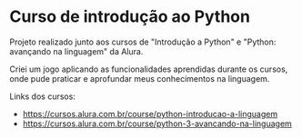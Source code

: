 # Curso de introdução ao Python 

Projeto realizado junto aos cursos de "Introdução a Python" e "Python: avançando na linguagem" da Alura. 

Criei um jogo aplicando as funcionalidades aprendidas durante os cursos, onde pude praticar e aprofundar meus conhecimentos na linguagem.

Links dos cursos:
- https://cursos.alura.com.br/course/python-introducao-a-linguagem
- https://cursos.alura.com.br/course/python-3-avancando-na-linguagem
